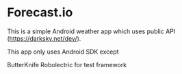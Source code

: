 # Forecast.io

This is a simple Android weather app which uses public API (https://darksky.net/dev/).

This app only uses Android SDK except

ButterKnife
Robolectric for test framework
